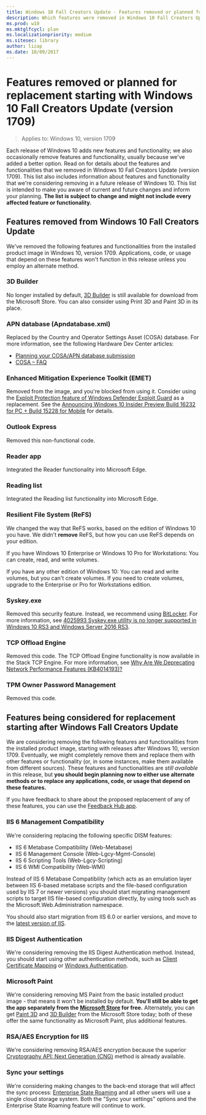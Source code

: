 ```yaml
---
title: Windows 10 Fall Creators Update - Features removed or planned for removal
description: Which features were removed in Windows 10 Fall Creators Update (version 1709)? Which features are we thinking of removing in the future?
ms.prod: w10
ms.mktglfcycl: plan
ms.localizationpriority: medium
ms.sitesec: library
author: lizap
ms.date: 10/09/2017
---
```

# Features removed or planned for replacement starting with Windows 10 Fall Creators Update (version 1709)

> Applies to: Windows 10, version 1709

Each release of Windows 10 adds new features and functionality; we also occasionally remove features and functionality, usually because we've added a better option. Read on for details about the features and functionalities that we removed in Windows 10 Fall Creators Update (version 1709). This list also includes information about features and functionality that we're considering removing in a future release of Windows 10. This list is intended to make you aware of current and future changes and inform your planning. **The list is subject to change and might not include every affected feature or functionality.**

## Features removed from Windows 10 Fall Creators Update
We've removed the following features and functionalities from the installed product image in Windows 10, version 1709. Applications, code, or usage that depend on these features won't function in this release unless you employ an alternate method. 

### 3D Builder
No longer installed by default, [3D Builder](https://www.microsoft.com/store/p/3d-builder/9wzdncrfj3t6) is still available for download from the Microsoft Store. You can also consider using Print 3D and Paint 3D in its place.

### APN database (Apndatabase.xml)
Replaced by the Country and Operator Settings Asset (COSA) database. For more information, see the following Hardware Dev Center articles:
- [Planning your COSA/APN database submission](/windows-hardware/drivers/mobilebroadband/planning-your-apn-database-submission)
- [COSA – FAQ](/windows-hardware/drivers/mobilebroadband/cosa---faq)

### Enhanced Mitigation Experience Toolkit (EMET)
Removed from the image, and you're blocked from using it. Consider using the [Exploit Protection feature of Windows Defender Exploit Guard](/windows/threat-protection/windows-defender-exploit-guard/exploit-protection-exploit-guard) as a replacement. See the [Announcing Windows 10 Insider Preview Build 16232 for PC + Build 15228 for Mobile](https://blogs.windows.com/windowsexperience/2017/06/28/announcing-windows-10-insider-preview-build-16232-pc-build-15228-mobile/) for details.

### Outlook Express
Removed this non-functional code.

### Reader app
Integrated the Reader functionality into Microsoft Edge.

### Reading list
Integrated the Reading list functionality into Microsoft Edge.

### Resilient File System (ReFS)
We changed the way that ReFS works, based on the edition of Windows 10 you have. We didn't **remove** ReFS, but how you can use ReFS depends on your edition. 

If you have Windows 10 Enterprise or Windows 10 Pro for Workstations: You can create, read, and write volumes.

If you have any other edition of Windows 10: You can read and write volumes, but you can't create volumes. If you need to create volumes, upgrade to the Enterprise or Pro for Workstations edition.

### Syskey.exe
Removed this security feature. Instead, we recommend using [BitLocker](/device-security/bitlocker/bitlocker-overview). For more information, see [4025993 Syskey.exe utility is no longer supported in Windows 10 RS3 and Windows Server 2016 RS3](https://support.microsoft.com/help/4025993/syskey-exe-utility-is-no-longer-supported-in-windows-10-rs3-and-window).

### TCP Offload Engine
Removed this code. The TCP Offload Engine functionality is now available in the Stack TCP Engine. For more information, see [Why Are We Deprecating Network Performance Features (KB4014193)?](https://blogs.technet.microsoft.com/askpfeplat/2017/06/13/why-are-we-deprecating-network-performance-features-kb4014193/)

### TPM Owner Password Management
Removed this code.

## Features being considered for replacement starting after Windows Fall Creators Update
We are considering removing the following features and functionalities from the installed product image, starting with releases after Windows 10, version 1709. Eventually, we might completely remove them and replace them with other features or functionality (or, in some instances, make them available from different sources). These features and functionalities are *still available* in this release, but **you should begin planning now to either use alternate methods or to replace any applications, code, or usage that depend on these features.**

If you have feedback to share about the proposed replacement of any of these features, you can use the [Feedback Hub app](https://support.microsoft.com/help/4021566/windows-10-send-feedback-to-microsoft-with-feedback-hub-app).

### IIS 6 Management Compatibility
We're considering replacing the following specific DISM features:

- IIS 6 Metabase Compatibility (Web-Metabase)
- IIS 6 Management Console (Web-Lgcy-Mgmt-Console)
- IIS 6 Scripting Tools (Web-Lgcy-Scripting)
- IIS 6 WMI Compatibility (Web-WMI)

Instead of IIS 6 Metabase Compatibility (which acts as an emulation layer between IIS 6-based metabase scripts and the file-based configuration used by IIS 7 or newer versions) you should start migrating management scripts to target IIS file-based configuration directly, by using tools such as the Microsoft.Web.Administration namespace.

You should also start migration from IIS 6.0 or earlier versions, and move to the [latest version of IIS](/iis/get-started/whats-new-in-iis-10/new-features-introduced-in-iis-10).

### IIS Digest Authentication
We're considering removing the IIS Digest Authentication method. Instead, you should start using other authentication methods, such as [Client Certificate Mapping](/iis/manage/configuring-security/configuring-one-to-one-client-certificate-mappings) or [Windows Authentication](/iis/configuration/system.webServer/security/authentication/windowsAuthentication/). 

### Microsoft Paint
We're considering removing MS Paint from the basic installed product image - that means it won't be installed by default. **You'll still be able to get the app separately from the [Microsoft Store](https://www.microsoft.com/store/b/home) for free.** Alternately, you can get [Paint 3D](https://www.microsoft.com/store/p/paint-3d/9nblggh5fv99) and [3D Builder](https://www.microsoft.com/store/p/3d-builder/9wzdncrfj3t6) from the Microsoft Store today; both of these offer the same functionality as Microsoft Paint, plus additional features.

### RSA/AES Encryption for IIS 
We're considering removing RSA/AES encryption because the superior [Cryptography API: Next Generation (CNG)](https://msdn.microsoft.com/library/windows/desktop/bb931354(v=vs.85).aspx) method is already available.

### Sync your settings
We're considering making changes to the back-end storage that will affect the sync process: [Enterprise State Roaming](/azure/active-directory/active-directory-windows-enterprise-state-roaming-overview) and all other users will use a single cloud storage system. Both the "Sync your settings" options and the Enterprise State Roaming feature will continue to work.
